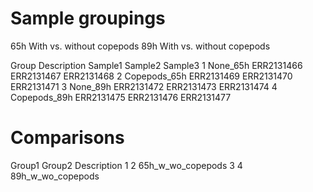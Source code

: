 # Sample groupings
65h             With vs. without copepods
89h             With vs. without copepods

Group	Description	Sample1	Sample2	Sample3
1	None_65h	ERR2131466	ERR2131467	ERR2131468
2	Copepods_65h	ERR2131469	ERR2131470	ERR2131471
3	None_89h	ERR2131472	ERR2131473	ERR2131474
4	Copepods_89h	ERR2131475	ERR2131476	ERR2131477

# Comparisons

Group1	Group2	Description
1	2	65h_w_wo_copepods
3	4	89h_w_wo_copepods
